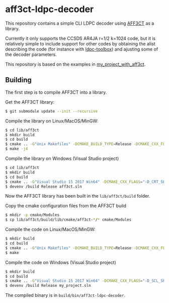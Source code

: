 # aff3ct-ldpc-decoder

This repository contains a simple CLI LDPC decoder using
[AFF3CT](https://aff3ct.github.io/) as a library.

Currently it only supports the CCSDS AR4JA r=1/2 k=1024 code, but it is
relatively simple to include support for other codes by obtaining the alist
describing the code (for instance with
[ldpc-toolbox](https://github.com/daniestevez/ldpc-toolbox)) and ajusting some
of the decoder parameters.

This repository is based on the examples in
[my_project_with_aff3ct](https://github.com/aff3ct/my_project_with_aff3ct).

## Building

The first step is to compile AFF3CT into a library.

Get the AFF3CT library:

```bash
$ git submodule update --init --recursive
```

Compile the library on Linux/MacOS/MinGW:

```bash
$ cd lib/aff3ct
$ mkdir build
$ cd build
$ cmake .. -G"Unix Makefiles" -DCMAKE_BUILD_TYPE=Release -DCMAKE_CXX_FLAGS="-funroll-loops -march=native" -DAFF3CT_COMPILE_EXE="OFF" -DAFF3CT_COMPILE_STATIC_LIB="ON" -DAFF3CT_COMPILE_SHARED_LIB="ON"
$ make -j4
```

Compile the library on Windows (Visual Studio project)

```bash
$ cd lib/aff3ct
$ mkdir build
$ cd build
$ cmake .. -G"Visual Studio 15 2017 Win64" -DCMAKE_CXX_FLAGS="-D_CRT_SECURE_NO_DEPRECATE /EHsc /MP4" -DAFF3CT_COMPILE_EXE="OFF" -DAFF3CT_COMPILE_STATIC_LIB="ON" -DAFF3CT_COMPILE_SHARED_LIB="ON"
$ devenv /build Release aff3ct.sln
```

Now the AFF3CT library has been built in the `lib/aff3ct/build` folder.

Copy the cmake configuration files from the AFF3CT build

```bash
$ mkdir -p cmake/Modules
$ cp lib/aff3ct/build/lib/cmake/aff3ct-*/* cmake/Modules
```

Compile the code on Linux/MacOS/MinGW:

```bash
$ mkdir build
$ cd build
$ cmake .. -G"Unix Makefiles" -DCMAKE_BUILD_TYPE=Release -DCMAKE_CXX_FLAGS="-funroll-loops -march=native"
$ make
```

Compile the code on Windows (Visual Studio project)

```bash
$ mkdir build
$ cd build
$ cmake .. -G"Visual Studio 15 2017 Win64" -DCMAKE_CXX_FLAGS="-D_SCL_SECURE_NO_WARNINGS /EHsc"
$ devenv /build Release my_project.sln
```

The compiled binary is in `build/bin/aff3ct-ldpc-decoder`.
